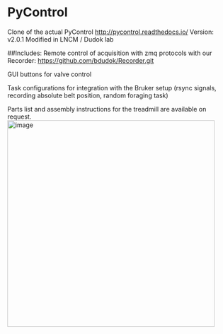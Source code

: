 # PyControl
Clone of the actual PyControl http://pycontrol.readthedocs.io/ Version: v2.0.1
Modified in LNCM / Dudok lab

##Includes:
Remote control of acquisition with zmq protocols with our Recorder: 
https://github.com/bdudok/Recorder.git

GUI buttons for valve control

Task configurations for integration with the Bruker setup (rsync signals, recording absolute belt position,
random foraging task)

Parts list and assembly instructions for the treadmill are available on request.
<img width="468" alt="image" src="https://github.com/user-attachments/assets/503b3c4b-c150-4ace-aa5e-5d0ebec259d7">
